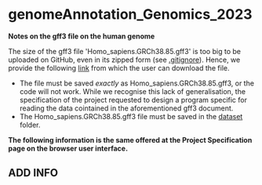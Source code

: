 # genomeAnnotation_Genomics_2023

<b> Notes on the gff3 file on the human genome </b>

The size of the gff3 file 'Homo_sapiens.GRCh38.85.gff3' is too big to be uploaded on GitHub, even in its zipped form (see <a href = 'https://github.com/annacormio/genomeAnnotation_Genomics_2023/blob/master/.gitignore' target = '__blank'> .gitignore</a>). Hence, we provide the following <a href='https://drive.google.com/file/d/1P4nYtl_SYNegCbWsoR-syltB84WOyaOp/view' target = '__blank'> link</a> from which the user can download the file.

* The file must be saved <i>exactly</i> as Homo_sapiens.GRCh38.85.gff3, or the code will not work. While we recognise this lack of generalisation, the specification of the project requested to design a program specific for reading the data cointained in the aforementioned gff3 document.
* The Homo_sapiens.GRCh38.85.gff3 file must be saved in the <a href = 'https://github.com/annacormio/genomeAnnotation_Genomics_2023/tree/master/dataset' target="__blank"> dataset</a> folder.

<b> The following information is the same offered at the Project Specification page on the browser user interface. </b>

## ADD INFO
